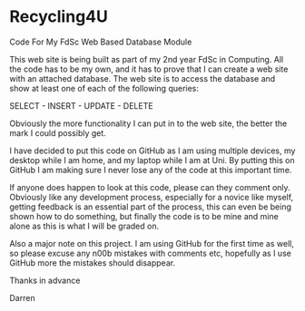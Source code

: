 # Recycling4U
Code For My FdSc Web Based Database Module

This web site is being built as part of my 2nd year FdSc in Computing.  All the code has to be my own, and it has to prove that I can create a web site with an attached database.  The web site is to access the database and show at least one of each of the following queries:

SELECT - 
INSERT - 
UPDATE - 
DELETE

Obviously the more functionality I can put in to the web site, the better the mark I could possibly get.

I have decided to put this code on GitHub as I am using multiple devices, my desktop while I am home, and my laptop while I am at Uni.  By putting this on GitHub I am making sure I never lose any of the code at this important time.

If anyone does happen to look at this code, please can they comment only.  Obviously like any development process, especially for a novice like myself, getting feedback is an essential part of the process, this can even be being shown how to do something, but finally the code is to be mine and mine alone as this is what I will be graded on.

Also a major note on this project.  I am using GitHub for the first time as well, so please excuse any n00b mistakes with comments etc, hopefully as I use GitHub more the mistakes should disappear.

Thanks in advance

Darren
